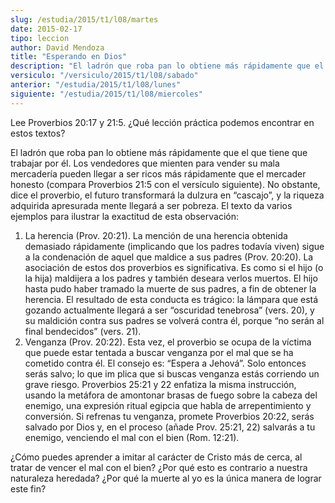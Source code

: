 ```yaml
---
slug: /estudia/2015/t1/l08/martes
date: 2015-02-17
tipo: leccion
author: David Mendoza
title: "Esperando en Dios"
description: "El ladrón que roba pan lo obtiene más rápidamente que el que tiene que trabajar  por él. Los vendedores que mienten para vender su mala mercadería pueden llegar  a ser ricos más rápidamente que el mercader honesto"
versiculo: "/versiculo/2015/t1/l08/sabado"
anterior: "/estudia/2015/t1/l08/lunes"
siguiente: "/estudia/2015/t1/l08/miercoles"
---
```


Lee Proverbios 20:17 y 21:5. ¿Qué lección práctica podemos encontrar en estos textos?

El ladrón que roba pan lo obtiene más rápidamente que el que tiene que trabajar por él. Los vendedores que mienten para vender su mala mercadería pueden llegar a ser ricos más rápidamente que el mercader honesto (compara Proverbios 21:5 con el versículo siguiente). No obstante, dice el proverbio, el futuro transformará la dulzura en “cascajo”, y la riqueza adquirida apresurada mente llegará a ser pobreza. El texto da varios ejemplos para ilustrar la exactitud de esta observación:

1.  La herencia (Prov. 20:21). La mención de una herencia obtenida demasiado rápidamente (implicando que los padres todavía viven) sigue a la condenación de aquel que maldice a sus padres (Prov. 20:20). La asociación de estos dos proverbios es significativa. Es como si el hijo (o la hija) maldijera a los padres y también deseara verlos muertos. El hijo hasta pudo haber tramado la muerte de sus padres, a fin de obtener la herencia. El resultado de esta conducta es trágico: la lámpara que está gozando actualmente llegará a ser “oscuridad tenebrosa” (vers. 20), y su maldición contra sus padres se volverá contra él, porque “no serán al final bendecidos” (vers. 21).
2.  Venganza (Prov. 20:22). Esta vez, el proverbio se ocupa de la víctima que puede estar tentada a buscar venganza por el mal que se ha cometido contra él. El consejo es: “Espera a Jehová”. Solo entonces serás salvo; lo que im plica que si buscas venganza estás corriendo un grave riesgo. Proverbios 25:21 y 22 enfatiza la misma instrucción, usando la metáfora de amontonar brasas de fuego sobre la cabeza del enemigo, una expresión ritual egipcia que habla de arrepentimiento y conversión. Si refrenas tu venganza, promete Proverbios 20:22, serás salvado por Dios y, en el proceso (añade Prov. 25:21, 22) salvarás a tu enemigo, venciendo el mal con el bien (Rom. 12:21).

¿Cómo puedes aprender a imitar al carácter de Cristo más de cerca, al tratar de vencer el mal con el bien? ¿Por qué esto es contrario a nuestra naturaleza heredada? ¿Por qué la muerte al yo es la única manera de lograr este fin?
